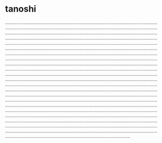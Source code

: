 # tanoshi
..............................................................................................................................................................................................................................................................................................................................................................................................................................................................................................................................................................................................................................................................................................................................................................................................................................................................................................................................................................................................................................................................................................................................................................................................................................................................................................................................................................................................................................................................................................................................................................................................................................................................................................................................................................................................................................................................................................................................................................................................................................................................................................................................................................................................................................................................................................................................................................................................................................................................................................................................................................................................................................................................................................................................................................................................................................................................................................................................................
